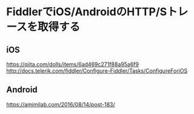 # FiddlerでiOS/AndroidのHTTP/Sトレースを取得する

## iOS
https://qiita.com/dolls/items/6ad469c271f88a95a6f9  
http://docs.telerik.com/fiddler/Configure-Fiddler/Tasks/ConfigureForiOS

## Android
https://amimilab.com/2016/08/14/post-183/
